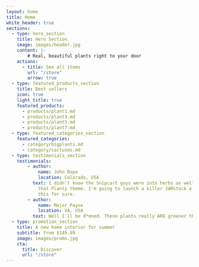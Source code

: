 ```yaml
---
layout: home
title: Home
white_header: true
sections:
  - type: hero_section
    title: Hero Section
    image: images/header.jpg
    content: |-
        # Real, beautiful plants right to your door
    actions:
      - title: See all items
        url: "/store"
        arrow: true
  - type: featured_products_section
    title: Best sellers
    icon: true
    light_title: true
    featured_products:
      - products/plant1.md
      - products/plant3.md
      - products/plant5.md
      - products/plant7.md
  - type: featured_categories_section
    featured_categories:
      - category/bigplants.md
      - category/cactuses.md
  - type: testimonials_section
    testimonials:
        - author:
            name: John Dope
            location: Colorado, USA
          text: I didn't know the Snipcart guys were into herbs as well! How beautiful is
            that Planty theme. I'm going to launch a killer JAMstack e-commerce store using
            this for sure.
        - author:
            name: Major Payne
            location: VA, USA
          text: Well I'll be d*mned. These plants really ARE greener than any of my recruits.
  - type: promotion_section
    title: A new home interior for summer
    subtitle: from $149.99
    image: images/promo.jpg
    cta:
      title: Discover
      url: "/store"
---
```

 